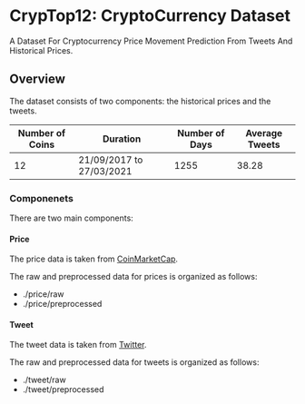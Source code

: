# CrypTop12: CryptoCurrency Dataset

A Dataset For Cryptocurrency Price Movement Prediction From Tweets And Historical Prices.

## Overview

The dataset consists of two components: the historical prices and the tweets.


| Number of Coins | Duration | Number of Days | Average Tweets |
| ------------- | ------------- | ------------- | ------------- |
| 12 | 21/09/2017 to 27/03/2021 | 1255 | 38.28 |


### Componenets

There are two main components:

#### Price

The price data is taken from [CoinMarketCap](https://coinmarketcap.com/).

The raw and preprocessed data for prices is organized as follows:

* ./price/raw
* ./price/preprocessed

#### Tweet

The tweet data is taken from [Twitter](https://twitter.com/).

The raw and preprocessed data for tweets is organized as follows:

* ./tweet/raw
* ./tweet/preprocessed
